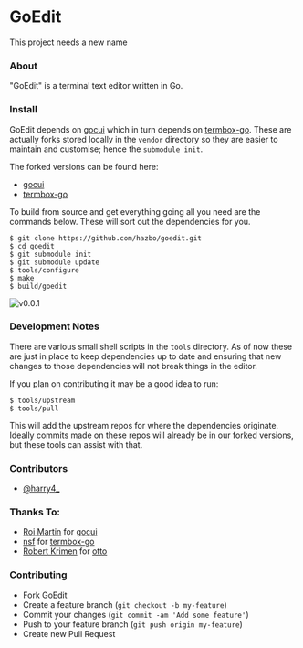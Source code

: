# GoEdit
This project needs a new name

### About
"GoEdit" is a terminal text editor written in Go.

### Install

GoEdit depends on [gocui](https://github.com/jroimartin/gocui) which in turn depends on
[termbox-go](https://github.com/nsf/termbox-go). These are actually forks stored locally
in the `vendor` directory so they are easier to maintain and customise; hence the `submodule init`.

The forked versions can be found here:

  - [gocui](https://github.com/hazbo/gocui)
  - [termbox-go](https://github.com/hazbo/termbox-go)

To build from source and get everything going all you need are the commands below. These will
sort out the dependencies for you.

	$ git clone https://github.com/hazbo/goedit.git
	$ cd goedit
	$ git submodule init
	$ git submodule update
	$ tools/configure
	$ make
	$ build/goedit

![v0.0.1](https://raw.github.com/hazbo/goedit/otto-integration/screenshots/v0.0.1/2.png?token=315774__eyJzY29wZSI6IlJhd0Jsb2I6aGF6Ym8vZ29lZGl0L290dG8taW50ZWdyYXRpb24vc2NyZWVuc2hvdHMvdjAuMC4xLzIucG5nIiwiZXhwaXJlcyI6MTM5MTcwNTAyMH0%3D--2a0493fc7c392f60d489e73864219d20d11b6e20)

### Development Notes

There are various small shell scripts in the `tools` directory. As of now these are just in place
to keep dependencies up to date and ensuring that new changes to those dependencies will not
break things in the editor.

If you plan on contributing it may be a good idea to run:

	$ tools/upstream
	$ tools/pull

This will add the upstream repos for where the dependencies originate. Ideally commits made on these
repos will already be in our forked versions, but these tools can assist with that.

### Contributors

  - [@harry4_](http://twitter.com/harry4_)

### Thanks To:

  - [Roi Martin](https://github.com/jroimartin) for [gocui](https://github.com/jroimartin/gocui)
  - [nsf](https://github.com/nsf) for [termbox-go](https://github.com/nsf/termbox-go)
  - [Robert Krimen](https://github.com/robertkrimen) for [otto](https://github.com/robertkrimen/otto)

### Contributing

  - Fork GoEdit
  - Create a feature branch (`git checkout -b my-feature`)
  - Commit your changes (`git commit -am 'Add some feature'`)
  - Push to your feature branch (`git push origin my-feature`)
  - Create new Pull Request